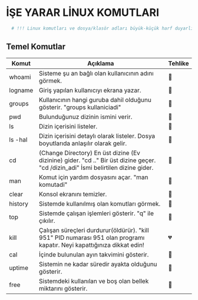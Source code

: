 # İŞE YARAR LİNUX KOMUTLARI

```bash
  # !!! Linux komutları ve dosya/klasör adları büyük-küçük harf duyarlıdır. !!!
```

## Temel Komutlar

| Komut |Açıklama  |Tehlike|
|--|--|--|
| whoami  | Sisteme şu an bağlı olan kullanıcının adını görmek. | :green_heart: |
| logname | Giriş yapılan kullanıcıyı ekrana yazar. | :green_heart: |
| groups | Kullanıcının hangi guruba dahil olduğunu gösterir. "groups kullaniciadi"| :green_heart: |
| pwd | Bulunduğunuz dizinin ismini verir. | :green_heart: |
| ls | Dizin içerisini listeler. | :green_heart: |
| ls -hal | Dizin içerisini detaylı olarak listeler. Dosya boyutlarıda anlaşılır olarak gelir. | :green_heart: |
| cd | (Change Directory) En üst dizine (Ev dizinine) gider. "cd .." Bir üst dizine geçer. "cd /dizin_adi" İsmi belirtilen dizine gider. | :green_heart: |
| man | Komut için yardım dosyasını açar. "man komutadi" | :green_heart: |
| clear | Konsol ekranını temizler. | :green_heart: |
| history |Sistemde kullanılmış olan komutları görmek. | :green_heart: |
| top | Sistemde çalışan işlemleri gösterir. "q" ile çıkılır. | :green_heart: |
| kill | Çalışan süreçleri durdurur(öldürür). "kill 951" PID numarası 951 olan programı kapatır. Neyi kapattığınıza dikkat edin!| :broken_heart: |
| cal | İçinde bulunulan ayın takvimini gösterir. | :green_heart: |
| uptime | Sistemin ne kadar süredir ayakta olduğunu gösterir. | :green_heart: |
| free | Sistemdeki kullanılan ve boş olan bellek miktarını gösterir. | :green_heart: |
